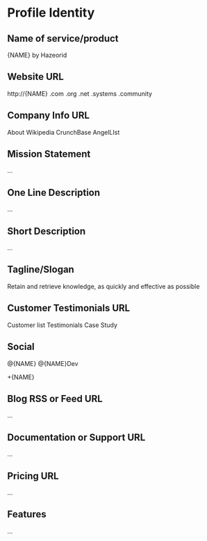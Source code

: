 Profile Identity
================

## Name of service/product

{NAME} by Hazeorid

## Website URL

http://{NAME}
  .com
  .org
  .net
  .systems
  .community

## Company Info URL

About
  Wikipedia
  CrunchBase
  AngelLIst

## Mission Statement

...

## One Line Description

...

## Short Description

...

## Tagline/Slogan

Retain and retrieve knowledge, as quickly and effective as possible

## Customer Testimonials URL

Customer list
Testimonials
Case Study

## Social

@{NAME}
@{NAME}Dev

+{NAME}

## Blog RSS or Feed URL

...

## Documentation or Support URL

...

## Pricing URL

...

## Features

...


